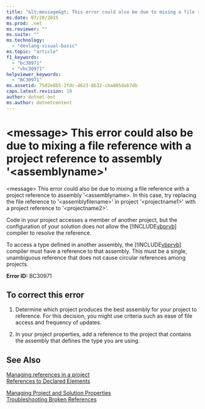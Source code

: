 ```yaml
---
title: "&lt;message&gt; This error could also be due to mixing a file reference with a project reference to assembly &#39;&lt;assemblyname&gt;&#39;"
ms.date: 07/20/2015
ms.prod: .net
ms.reviewer: ""
ms.suite: ""
ms.technology: 
  - "devlang-visual-basic"
ms.topic: "article"
f1_keywords: 
  - "bc30971"
  - "vbc30971"
helpviewer_keywords: 
  - "BC30971"
ms.assetid: 75d2e8b5-2fdc-4623-8b32-cba805dab7db
caps.latest.revision: 10
author: dotnet-bot
ms.author: dotnetcontent
---
```

# &lt;message&gt; This error could also be due to mixing a file reference with a project reference to assembly &#39;&lt;assemblyname&gt;&#39;
\<message> This error could also be due to mixing a file reference with a project reference to assembly '\<assemblyname>. In this case, try replacing the file reference to '\<assemblyfilename>' in project '\<projectname1>' with a project reference to '\<projectname2>'.  
  
 Code in your project accesses a member of another project, but the configuration of your solution does not allow the [!INCLUDE[vbprvb](~/includes/vbprvb-md.md)] compiler to resolve the reference.  
  
 To access a type defined in another assembly, the [!INCLUDE[vbprvb](~/includes/vbprvb-md.md)] compiler must have a reference to that assembly. This must be a single, unambiguous reference that does not cause circular references among projects.  
  
 **Error ID:** BC30971  
  
## To correct this error  
  
1.  Determine which project produces the best assembly for your project to reference. For this decision, you might use criteria such as ease of file access and frequency of updates.  
  
2.  In your project properties, add a reference to the project that contains the assembly that defines the type you are using.  
  
## See Also  
 [Managing references in a project](/visualstudio/ide/managing-references-in-a-project)  
 [References to Declared Elements](../../../visual-basic/programming-guide/language-features/declared-elements/references-to-declared-elements.md)  
   
 [Managing Project and Solution Properties](/visualstudio/ide/managing-project-and-solution-properties)  
 [Troubleshooting Broken References](/visualstudio/ide/troubleshooting-broken-references)

